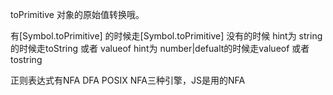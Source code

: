 toPrimitive 对象的原始值转换哦。

有[Symbol.toPrimitive] 的时候走[Symbol.toPrimitive]
没有的时候
hint为 string的时候走toString 或者 valueof
hint为 number|defualt的时候走valueof 或者 tostring

正则表达式有NFA DFA POSIX NFA三种引擎，JS是用的NFA
